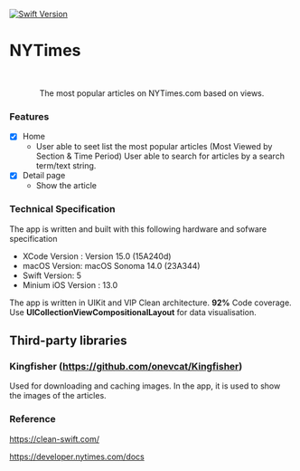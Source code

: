 [![Swift Version][swift-image]][swift-url]

# NYTimes
<br />
<p align="center">
  <p align="center">
    The most popular articles on NYTimes.com based on views.
  </p>
</p>

### Features

- [x] Home
    - User able to seet list the most popular articles (Most Viewed by Section & Time Period)
        User able to search for articles by a search term/text string.
- [x] Detail page
    - Show the article


### Technical Specification

The app is written and built with this following hardware and sofware specification

- XCode Version : Version 15.0 (15A240d)
- macOS Version: macOS Sonoma 14.0 (23A344)
- Swift Version: 5
- Minium iOS Version : 13.0

The app is written in UIKit and VIP Clean architecture. **92%** Code coverage.
Use **UICollectionViewCompositionalLayout** for data visualisation.

## Third-party libraries

### Kingfisher (https://github.com/onevcat/Kingfisher)
Used for downloading and caching images. In the app, it is used to show the images of the articles.

### Reference

https://clean-swift.com/

https://developer.nytimes.com/docs


[swift-image]:https://img.shields.io/badge/swift-5.0-orange.svg
[swift-url]: https://swift.org/
